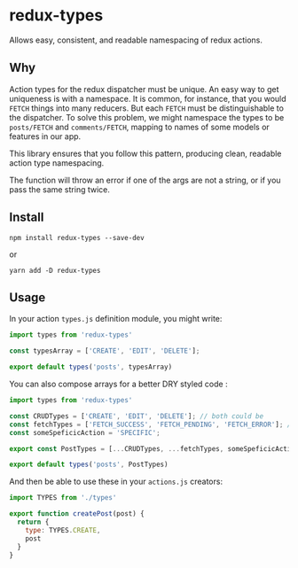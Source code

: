 # redux-types

Allows easy, consistent, and readable namespacing of redux actions.

## Why

Action types for the redux dispatcher must be unique.  An easy way to get uniqueness is with a namespace.  It is common, for instance, that you would `FETCH` things into many reducers.  But each `FETCH` must be distinguishable to the dispatcher.  To solve this problem, we might namespace the types to be `posts/FETCH` and `comments/FETCH`, mapping to names of some models or features in our app.

This library ensures that you follow this pattern, producing clean, readable action type namespacing.

The function will throw an error if one of the args are not a string, or if you pass the same string twice. 

## Install

```
npm install redux-types --save-dev
```
or
```
yarn add -D redux-types
```

## Usage

In your action `types.js` definition module, you might write:

```js
import types from 'redux-types'

const typesArray = ['CREATE', 'EDIT', 'DELETE'];

export default types('posts', typesArray)
```

You can also compose arrays for a better DRY styled code :

```js
import types from 'redux-types'

const CRUDTypes = ['CREATE', 'EDIT', 'DELETE']; // both could be 
const fetchTypes = ['FETCH_SUCCESS', 'FETCH_PENDING', 'FETCH_ERROR']; // imported from a constants file
const someSpeficicAction = 'SPECIFIC';

export const PostTypes = [...CRUDTypes, ...fetchTypes, someSpeficicAction]; // exported for tests purposes

export default types('posts', PostTypes)
```

And then be able to use these in your `actions.js` creators:

```js
import TYPES from './types'

export function createPost(post) {
  return {
    type: TYPES.CREATE,
    post
  }
}
```
